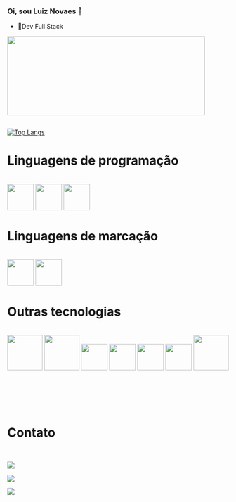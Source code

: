 ### Oi, sou Luiz Novaes 👋


- 🔭Dev Full Stack

<div align-item=center>
 <a href="https://github.com/LuizHenriqueLeandroNovaes">
  <img width="450em" height="180em" src="https://github-readme-stats-sigma-five.vercel.app/api?username=LuizHenriqueLeandroNovaes&show_icons=true&theme=nightowl&include_all_commits=true&count_private=true&custom_title=LuizHenriqueLeandroNovaes%20Roza%20%27s%20GitHub%20Stats"/>
  
</div>
 
 ##
 
 [![Top Langs](https://github-readme-stats.vercel.app/api/top-langs/?username=LuizHenriqueLeandroNovaes)](https://github.com/anuraghazra/github-readme-stats)

##
 
 <h1>Linguagens de programação</h1> <br>

<div>
            <img  height="60em"src="https://cdn.jsdelivr.net/gh/devicons/devicon/icons/javascript/javascript-plain.svg" />
           <img height="60em" src="https://cdn.jsdelivr.net/gh/devicons/devicon/icons/python/python-original.svg" />
           <img height="60em" src="https://cdn.jsdelivr.net/gh/devicons/devicon/icons/c/c-original.svg" />
</div>
 
 <h1>Linguagens de marcação</h1> <br>
 
 <div>
            <img height="60em" src="https://cdn.jsdelivr.net/gh/devicons/devicon/icons/html5/html5-original.svg" />
            <img height="60em" src="https://cdn.jsdelivr.net/gh/devicons/devicon/icons/css3/css3-original.svg" />
  </div>
 
 <h1>Outras tecnologias</h1> <br>
 
 <div>
            <img height="80em"src="https://cdn.jsdelivr.net/gh/devicons/devicon/icons/nodejs/nodejs-original-wordmark.svg" />
            <img height="80em" src="https://cdn.jsdelivr.net/gh/devicons/devicon/icons/npm/npm-original-wordmark.svg" />
             <img height="60em"src="https://cdn.jsdelivr.net/gh/devicons/devicon/icons/postgresql/postgresql-original-wordmark.svg" />
            <img height="60em" src="https://cdn.jsdelivr.net/gh/devicons/devicon/icons/react/react-original-wordmark.svg" />
             <img height="60em" src="https://cdn.iconscout.com/icon/free/png-512/figma-3521426-2944870.png?f=avif&w=256" /> 
            <img height="60em" src="https://cdn.jsdelivr.net/gh/devicons/devicon/icons/vscode/vscode-original.svg" /> 
            <img height="80em" src="https://cdn.jsdelivr.net/gh/devicons/devicon/icons/arduino/arduino-original-wordmark.svg" />
            <img height="80em src="https://cdn.jsdelivr.net/gh/devicons/devicon/icons/canva/canva-original.svg" />
            <img height="80em src="https://cdn.jsdelivr.net/gh/devicons/devicon/icons/git/git-original.svg" />
            <img height="80em src="https://cdn.jsdelivr.net/gh/devicons/devicon/icons/github/github-original.svg" />
            <img height="80em src="https://cdn.jsdelivr.net/gh/devicons/devicon/icons/heroku/heroku-plain-wordmark.svg" />
          
          
          
           
</div>

 ##
 
  <h1>Contato</h1> <br>
 
<div >

<a href = "henrique.novaes93@gmail.com"><img src="https://img.shields.io/badge/Gmail-D14836?style=for-the-badge&logo=gmail&logoColor=white" target="_blank"></a>

<a href="https://www.linkedin.com/in/luizhnovaes/" target="_blank"><img src="https://img.shields.io/badge/-LinkedIn-%230077B5?style=for-the-badge&logo=linkedin&logoColor=white" target="_blank"></a>

<a href="https://www.youtube.com/@magnavideotecaderesolucoes6445/playlists" target="_blank"><img src="https://img.shields.io/badge/-Youtube-%230077B5?style=for-the-badge&logo=youtube&logoColor=white" target="_blank"></a>

</div>



 
            



